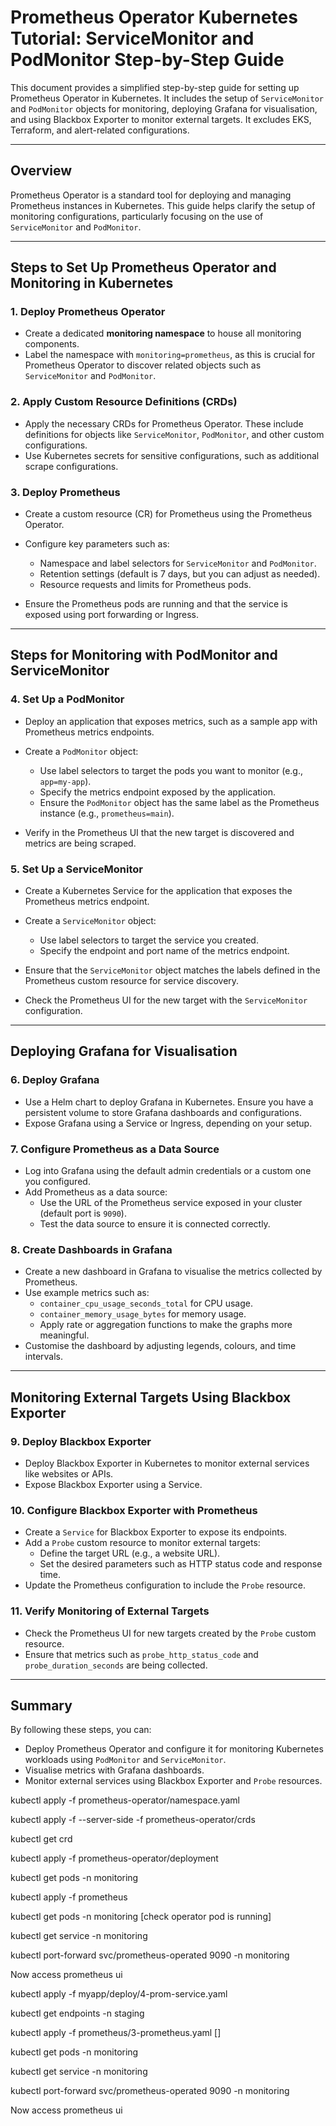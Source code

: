 # Prometheus Operator Kubernetes Tutorial: ServiceMonitor and PodMonitor Step-by-Step Guide

This document provides a simplified step-by-step guide for setting up Prometheus Operator in Kubernetes. It includes the setup of `ServiceMonitor` and `PodMonitor` objects for monitoring, deploying Grafana for visualisation, and using Blackbox Exporter to monitor external targets. It excludes EKS, Terraform, and alert-related configurations.

---

## Overview

Prometheus Operator is a standard tool for deploying and managing Prometheus instances in Kubernetes. This guide helps clarify the setup of monitoring configurations, particularly focusing on the use of `ServiceMonitor` and `PodMonitor`.

---

## Steps to Set Up Prometheus Operator and Monitoring in Kubernetes

### 1. **Deploy Prometheus Operator**
   - Create a dedicated **monitoring namespace** to house all monitoring components.
   - Label the namespace with `monitoring=prometheus`, as this is crucial for Prometheus Operator to discover related objects such as `ServiceMonitor` and `PodMonitor`.

### 2. **Apply Custom Resource Definitions (CRDs)**
   - Apply the necessary CRDs for Prometheus Operator. These include definitions for objects like `ServiceMonitor`, `PodMonitor`, and other custom configurations.
   - Use Kubernetes secrets for sensitive configurations, such as additional scrape configurations.

### 3. **Deploy Prometheus**
   - Create a custom resource (CR) for Prometheus using the Prometheus Operator.
   - Configure key parameters such as:
     - Namespace and label selectors for `ServiceMonitor` and `PodMonitor`.
     - Retention settings (default is 7 days, but you can adjust as needed).
     - Resource requests and limits for Prometheus pods.

   - Ensure the Prometheus pods are running and that the service is exposed using port forwarding or Ingress.

---

## Steps for Monitoring with PodMonitor and ServiceMonitor

### 4. **Set Up a PodMonitor**
   - Deploy an application that exposes metrics, such as a sample app with Prometheus metrics endpoints.
   - Create a `PodMonitor` object:
     - Use label selectors to target the pods you want to monitor (e.g., `app=my-app`).
     - Specify the metrics endpoint exposed by the application.
     - Ensure the `PodMonitor` object has the same label as the Prometheus instance (e.g., `prometheus=main`).

   - Verify in the Prometheus UI that the new target is discovered and metrics are being scraped.

### 5. **Set Up a ServiceMonitor**
   - Create a Kubernetes Service for the application that exposes the Prometheus metrics endpoint.
   - Create a `ServiceMonitor` object:
     - Use label selectors to target the service you created.
     - Specify the endpoint and port name of the metrics endpoint.

   - Ensure that the `ServiceMonitor` object matches the labels defined in the Prometheus custom resource for service discovery.

   - Check the Prometheus UI for the new target with the `ServiceMonitor` configuration.

---

## Deploying Grafana for Visualisation

### 6. **Deploy Grafana**
   - Use a Helm chart to deploy Grafana in Kubernetes. Ensure you have a persistent volume to store Grafana dashboards and configurations.
   - Expose Grafana using a Service or Ingress, depending on your setup.

### 7. **Configure Prometheus as a Data Source**
   - Log into Grafana using the default admin credentials or a custom one you configured.
   - Add Prometheus as a data source:
     - Use the URL of the Prometheus service exposed in your cluster (default port is `9090`).
     - Test the data source to ensure it is connected correctly.

### 8. **Create Dashboards in Grafana**
   - Create a new dashboard in Grafana to visualise the metrics collected by Prometheus.
   - Use example metrics such as:
     - `container_cpu_usage_seconds_total` for CPU usage.
     - `container_memory_usage_bytes` for memory usage.
     - Apply rate or aggregation functions to make the graphs more meaningful.
   - Customise the dashboard by adjusting legends, colours, and time intervals.

---

## Monitoring External Targets Using Blackbox Exporter

### 9. **Deploy Blackbox Exporter**
   - Deploy Blackbox Exporter in Kubernetes to monitor external services like websites or APIs.
   - Expose Blackbox Exporter using a Service.

### 10. **Configure Blackbox Exporter with Prometheus**
   - Create a `Service` for Blackbox Exporter to expose its endpoints.
   - Add a `Probe` custom resource to monitor external targets:
     - Define the target URL (e.g., a website URL).
     - Set the desired parameters such as HTTP status code and response time.
   - Update the Prometheus configuration to include the `Probe` resource.

### 11. **Verify Monitoring of External Targets**
   - Check the Prometheus UI for new targets created by the `Probe` custom resource.
   - Ensure that metrics such as `probe_http_status_code` and `probe_duration_seconds` are being collected.

---

## Summary
By following these steps, you can:
- Deploy Prometheus Operator and configure it for monitoring Kubernetes workloads using `PodMonitor` and `ServiceMonitor`.
- Visualise metrics with Grafana dashboards.
- Monitor external services using Blackbox Exporter and `Probe` resources.
















kubectl apply -f prometheus-operator/namespace.yaml


kubectl apply -f --server-side -f prometheus-operator/crds

kubectl get crd

kubectl apply -f prometheus-operator/deployment


kubectl get pods -n monitoring

kubectl apply -f prometheus

kubectl get pods -n monitoring  [check operator pod is running]

kubectl get service -n monitoring

kubectl port-forward  svc/prometheus-operated 9090 -n monitoring

Now access prometheus ui

kubectl apply -f myapp/deploy/4-prom-service.yaml

kubectl get endpoints -n staging


kubectl apply -f prometheus/3-prometheus.yaml  []

kubectl get pods -n monitoring

kubectl get service -n monitoring

kubectl port-forward  svc/prometheus-operated 9090 -n monitoring

Now access prometheus ui

 

